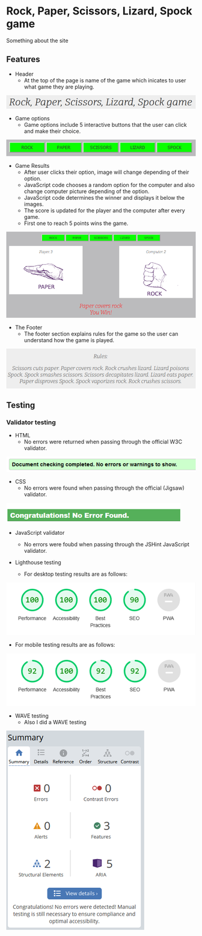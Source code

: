 # Rock, Paper, Scissors, Lizard, Spock game

Something about the site

## Features

- Header
  - At the top of the page is name of the game which inicates to user what game they are playing.
  
![Screenshot of title](/assets/images/img1.png)

- Game options
  - Game options include 5 interactive buttons that the user can click and make their choice.

![Screenshot of buttons](/assets/images/img2.png)

- Game Results
  - After user clicks their option, image will change depending of their option.
  - JavaScript code chooses a random option for the computer and also change computer picture depending of the option.
  - JavaScript code determines the winner and displays it below the images.
  - The score is updated for the player and the computer after every game.
  - First one to reach 5 points wins the game.

![Screenshot of game](/assets/images/img3.png)

- The Footer
  - The footer section explains rules for the game so the user can understand how the game is played.

![Screenshot of footer](/assets/images/img4.png)

## Testing

### Validator testing

- HTML
  -  No errors were returned when passing through the official W3C validator.

![Screenshot of testing1](/assets/images/validator1.png)

- CSS
  - No errors were found when passing through the official (Jigsaw) validator.

![Screenshot of testing2](/assets/images/validator2.png)

- JavaScript validator
  - No errors were foubd when passing through the JSHint JavaScript validator.

- Lighthouse testing
  - For desktop testing results are as follows: 

![Screenshot of lighthouse testing1](/assets/images/testing1.png)

  - For mobile testing results are as follows:

![Screenshot of lighthouse testing2](/assets/images/testing3.png)

- WAVE testing
  - Also I did a WAVE testing 

![Screenshot of WAVE testing](/assets/images/testing4.png)

